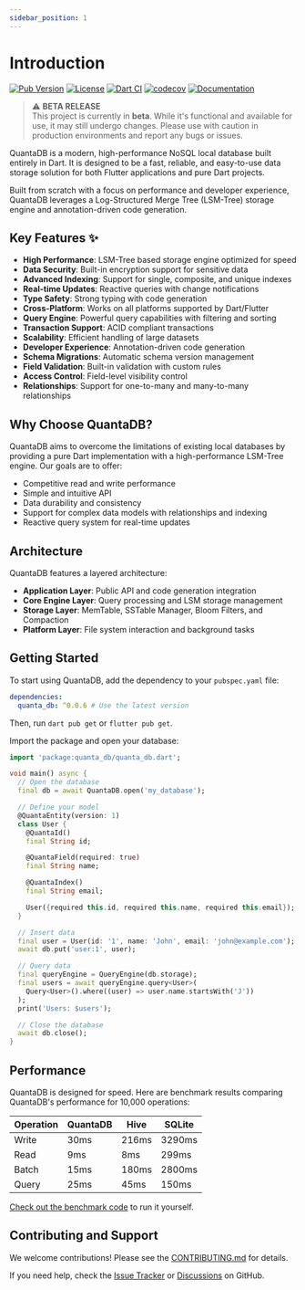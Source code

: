 ```yaml
---
sidebar_position: 1
---
```


# Introduction

[![Pub Version](https://img.shields.io/pub/v/quanta_db.svg)](https://pub.dev/packages/quanta_db)
[![License](https://img.shields.io/github/license/champ96k/quanta_db)](https://github.com/champ96k/quanta_db/blob/master/LICENSE)
[![Dart CI](https://github.com/champ96k/quanta_db/actions/workflows/dart.yml/badge.svg)](https://github.com/champ96k/quanta_db/actions/workflows/dart.yml)
[![codecov](https://codecov.io/gh/champ96k/quanta_db/branch/master/graph/badge.svg)](https://codecov.io/gh/champ96k/quanta_db)
[![Documentation](https://img.shields.io/badge/Documentation-API-blue)](https://quantadb.netlify.app/)

> ⚠️ **BETA RELEASE**  
> This project is currently in **beta**. While it's functional and available for use, it may still undergo changes. Please use with caution in production environments and report any bugs or issues.

QuantaDB is a modern, high-performance NoSQL local database built entirely in Dart. It is designed to be a fast, reliable, and easy-to-use data storage solution for both Flutter applications and pure Dart projects.

Built from scratch with a focus on performance and developer experience, QuantaDB leverages a Log-Structured Merge Tree (LSM-Tree) storage engine and annotation-driven code generation.

## Key Features ✨

- **High Performance**: LSM-Tree based storage engine optimized for speed
- **Data Security**: Built-in encryption support for sensitive data
- **Advanced Indexing**: Support for single, composite, and unique indexes
- **Real-time Updates**: Reactive queries with change notifications
- **Type Safety**: Strong typing with code generation
- **Cross-Platform**: Works on all platforms supported by Dart/Flutter
- **Query Engine**: Powerful query capabilities with filtering and sorting
- **Transaction Support**: ACID compliant transactions
- **Scalability**: Efficient handling of large datasets
- **Developer Experience**: Annotation-driven code generation
- **Schema Migrations**: Automatic schema version management
- **Field Validation**: Built-in validation with custom rules
- **Access Control**: Field-level visibility control
- **Relationships**: Support for one-to-many and many-to-many relationships

## Why Choose QuantaDB?

QuantaDB aims to overcome the limitations of existing local databases by providing a pure Dart implementation with a high-performance LSM-Tree engine. Our goals are to offer:

- Competitive read and write performance
- Simple and intuitive API
- Data durability and consistency
- Support for complex data models with relationships and indexing
- Reactive query system for real-time updates

## Architecture

QuantaDB features a layered architecture:

- **Application Layer**: Public API and code generation integration
- **Core Engine Layer**: Query processing and LSM storage management
- **Storage Layer**: MemTable, SSTable Manager, Bloom Filters, and Compaction
- **Platform Layer**: File system interaction and background tasks

## Getting Started

To start using QuantaDB, add the dependency to your `pubspec.yaml` file:

```yaml
dependencies:
  quanta_db: ^0.0.6 # Use the latest version
```

Then, run `dart pub get` or `flutter pub get`.

Import the package and open your database:

```dart
import 'package:quanta_db/quanta_db.dart';

void main() async {
  // Open the database
  final db = await QuantaDB.open('my_database');

  // Define your model
  @QuantaEntity(version: 1)
  class User {
    @QuantaId()
    final String id;

    @QuantaField(required: true)
    final String name;

    @QuantaIndex()
    final String email;

    User({required this.id, required this.name, required this.email});
  }

  // Insert data
  final user = User(id: '1', name: 'John', email: 'john@example.com');
  await db.put('user:1', user);

  // Query data
  final queryEngine = QueryEngine(db.storage);
  final users = await queryEngine.query<User>(
    Query<User>().where((user) => user.name.startsWith('J'))
  );
  print('Users: $users');

  // Close the database
  await db.close();
}
```

## Performance

QuantaDB is designed for speed. Here are benchmark results comparing QuantaDB's performance for 10,000 operations:

| Operation | QuantaDB | Hive  | SQLite |
| --------- | -------- | ----- | ------ |
| Write     | 30ms     | 216ms | 3290ms |
| Read      | 9ms      | 8ms   | 299ms  |
| Batch     | 15ms     | 180ms | 2800ms |
| Query     | 25ms     | 45ms  | 150ms  |

[Check out the benchmark code](https://github.com/champ96k/quanta_db/blob/master/example/demo_example/lib/complete_example.dart) to run it yourself.

## Contributing and Support

We welcome contributions! Please see the [CONTRIBUTING.md](https://github.com/champ96k/quanta_db/blob/master/CONTRIBUTING.md) for details.

If you need help, check the [Issue Tracker](https://github.com/champ96k/quanta_db/issues) or [Discussions](https://github.com/champ96k/quanta_db/discussions) on GitHub.
